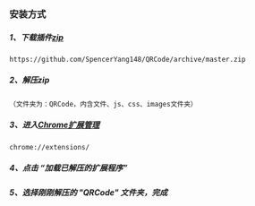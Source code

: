 ### 安装方式

##### 1、下载插件[zip](`https://github.com/SpencerYang148/QRCode/archive/master.zip`)
`https://github.com/SpencerYang148/QRCode/archive/master.zip`

##### 2、解压zip
    （文件夹为：QRCode，内含文件、js、css、images文件夹）    

##### 3、进入[Chrome扩展管理](`chrome://extensions/`)
`chrome://extensions/`

##### 4、点击 “加载已解压的扩展程序”

##### 5、选择刚刚解压的 "QRCode" 文件夹，完成
